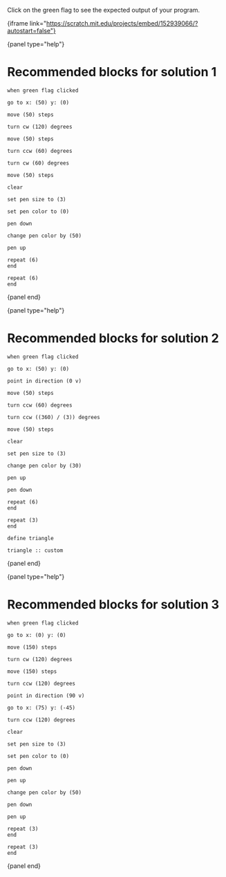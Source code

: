 Click on the green flag to see the expected output of your program.

{iframe link="https://scratch.mit.edu/projects/embed/152939066/?autostart=false"}

{panel type="help"}

# Recommended blocks for solution 1

```scratch
when green flag clicked
```

```scratch
go to x: (50) y: (0)

move (50) steps

turn cw (120) degrees

move (50) steps

turn ccw (60) degrees

turn cw (60) degrees

move (50) steps

```

```scratch
clear

set pen size to (3)

set pen color to (0)

pen down

change pen color by (50)

pen up
```

```scratch
repeat (6)
end

repeat (6)
end
```

{panel end}

{panel type="help"}

# Recommended blocks for solution 2

```scratch
when green flag clicked
```

```scratch
go to x: (50) y: (0)

point in direction (0 v)

move (50) steps

turn ccw (60) degrees

turn ccw ((360) / (3)) degrees

move (50) steps
```

```scratch
clear

set pen size to (3)

change pen color by (30)

pen up

pen down
```

```scratch
repeat (6)
end

repeat (3)
end
```

```scratch
define triangle

triangle :: custom
```

{panel end}

{panel type="help"}

# Recommended blocks for solution 3

```scratch
when green flag clicked
```

```scratch
go to x: (0) y: (0)

move (150) steps

turn cw (120) degrees

move (150) steps

turn ccw (120) degrees

point in direction (90 v)

go to x: (75) y: (-45)

turn ccw (120) degrees
```

```scratch
clear

set pen size to (3)

set pen color to (0)

pen down

pen up

change pen color by (50)

pen down

pen up
```

```scratch
repeat (3)
end

repeat (3)
end
```

{panel end}

